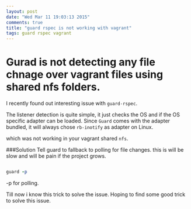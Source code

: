 ```yaml
---
layout: post
date: "Wed Mar 11 19:03:13 2015"
comments: true
title: "guard rspec is not working with vagrant"
tags: guard rspec vagrant
---
```

 # Gurad is not detecting any file chnage over vagrant files using shared nfs folders.
 I recently found out interesting issue with `guard-rspec`. 

 The listener detection is quite simple, it just checks the OS and if the OS specific adapter can be loaded. Since `Guard` comes with the adapter bundled, it will always chose `rb-inotify` as adapter on Linux.

 which was not working in your vagrant shared `nfs`. 

 ###Solution
Tell guard to fallback to polling for file changes. this is will be slow and will be pain if the project grows.

```ruby

guard -p

```
-p for polling.

Till now i know this trick to solve the issue. Hoping to find some good trick to solve this issue.


